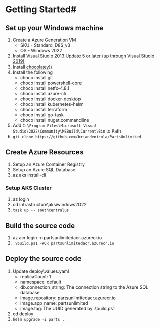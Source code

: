 # Getting Started#

## Set up your Windows machine
1. Create a Azure Generation VM 
    - SKU - Standard_D8S_v3
    - OS  - Windows 2022
1. Install [Visual Studio 2013 Update 5 or later (up through Visual Studio 2019)](http://www.visualstudio.com)
1. Install [chocolatey](https://community.chocolatey.org/install.ps1')))
1. Install the following
    - choco install git
    - choco install powershell-core
    - choco install netfx-4.8.1
    - choco install azure-cli
    - choco install docker-desktop
    - choco install kubernetes-helm
    - choco install terraform
    - choco install go-task
    - choco install nuget.commandline
1. Add `C:\Program Files\Microsoft Visual Studio\2022\Community\MSBuild\Current\Bin` to Path
1. `git clone https://github.com/briandenicola/PartsUnlimited`

## Create Azure Resources
1. Setup an Azure Container Registry
1. Setup an Azure SQL Database
1. az aks install-cli

### Setup AKS Cluster
1. az login 
1. cd infrastructure\aks\windows2022
1. `task up -- southcentralus`

## Build the source code
1. az acr login -n partsunlimitedacr.azurecr.io
1. `.\build.ps1 -ACR partsunlimitedacr.azurecr.io`

## Deploy the source code
1. Update deploy\values.yaml
    - replicaCount: 1
    - namespace: default
    - db.connection_string: The connection string to the Azure SQL database
    - image.repository: partsunlimitedacr.azurecr.io
    - image.app_name: partsunlimited
    - image.tag: The UUID generated by .\build.ps1
1. cd deploy
1. `helm upgrade -i parts .`